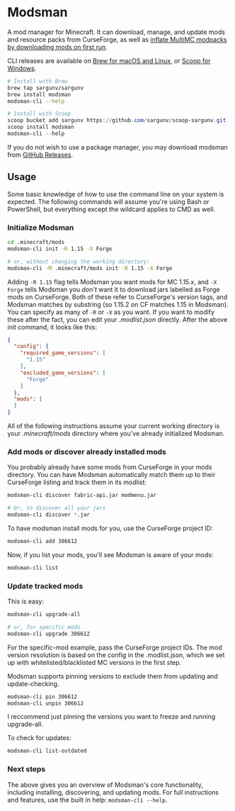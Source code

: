 # Modsman

A mod manager for Minecraft. It can download, manage, and update mods and resource packs from CurseForge, as well as [inflate MultiMC modpacks by downloading mods on first run](https://github.com/sargunv-mc-mods/modsman-modpack-example).

CLI releases are available on [Brew for macOS and Linux](https://brew.sh/), or [Scoop for Windows](https://scoop.sh/).

```bash
# Install with Brew
brew tap sargunv/sargunv
brew install modsman
modsman-cli --help
```


```powershell
# Install with Scoop
scoop bucket add sargunv https://github.com/sargunv/scoop-sargunv.git
scoop install modsman
modsman-cli --help
```

If you do not wish to use a package manager, you may download modsman from [GitHub Releases](https://github.com/sargunv/modsman/releases).

## Usage

Some basic knowledge of how to use the command line on your system is expected. The following commands will assume you're using Bash or PowerShell, but everything except the wildcard applies to CMD as well.

### Initialize Modsman

```bash
cd .minecraft/mods
modsman-cli init -R 1.15 -X Forge

# or, without changing the working directory:
modsman-cli -M .minecraft/mods init -R 1.15 -X Forge
```

Adding `-R 1.15` flag tells Modsman you want mods for MC 1.15.x, and `-X Forge` tells Modsman you *don't* want it to download jars labelled as Forge mods on CurseForge. Both of these refer to CurseForge's version tags, and Modsman matches by substring (so 1.15.2 on CF matches 1.15 in Modsman). You can specify as many of `-R` or `-X` as you want. If you want to modify these after the fact, you can edit your *.modlist.json* directly. After the above init command, it looks like this:

```json
{
  "config": {
    "required_game_versions": [
      "1.15"
    ],
    "excluded_game_versions": [
      "Forge"
    ]
  },
  "mods": [
  ]
}
```

All of the following instructions assume your current working directory is your *.minecraft/mods* directory where you've already initialized Modsman.

### Add mods or discover already installed mods

You probably already have some mods from CurseForge in your mods directory. You can have Modsman automatically match them up to their CurseForge listing and track them in its modlist:

```bash
modsman-cli discover fabric-api.jar modmenu.jar

# Or, to discover all your jars
modsman-cli discover *.jar
```

To have modsman install mods for you, use the CurseForge project ID:

```bash
modsman-cli add 306612
```

Now, if you list your mods, you'll see Modsman is aware of your mods:

```bash
modsman-cli list
```

### Update tracked mods

This is easy:

```bash
modsman-cli upgrade-all

# or, for specific mods
modsman-cli upgrade 306612
```

For the specific-mod example, pass the CurseForge project IDs. The mod version resolution is based on the config in the .modlist.json, which we set up with whitelisted/blacklisted MC versions in the first step.

Modsman supports pinning versions to exclude them from updating and update-checking.

```bash
modsman-cli pin 306612
modsman-cli unpin 306612
```

I reccommend just pinning the versions you want to freeze and running upgrade-all.

To check for updates:

```bash
modsman-cli list-outdated
```

### Next steps

The above gives you an overview of Modsman's core functionality, including installing, discovering, and updating mods. For full instructions and features, use the built in help: `modsman-cli --help`.
